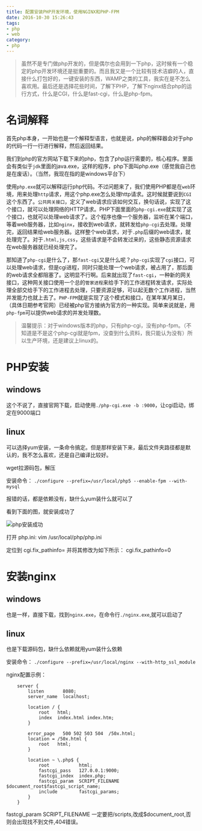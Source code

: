 ```yaml
---
title: 配置安装PHP开发环境，使用NGINX和PHP-FPM
date: 2016-10-30 15:26:43
tags:
- php
- web
category:
- php
---
```


> 虽然不是专门做php开发的，但是偶尔也会用到一下php，这时候有一个稳定的php开发环境还是挺重要的。而且我又是一个比较有技术洁癖的人，直接什么打包好的，一键安装的东西，WAMP之类的工具，我实在是不怎么喜欢用。最后还是选择花些时间，了解下PHP，了解下nginx结合php的运行方式，什么是CGI，什么是fast-cgi，什么是php-fpm。

<!-- more -->

# 名词解释

首先php本身，一开始也是一个解释型语言，也就是说，php的解释器会对于php的代码一行一行进行解释，然后返回结果。

我们到php的官方网站下载下来的php，包含了php运行需要的，核心程序。里面会有类似于`jdk`里面的java.exe，这样的程序，php下面叫php.exe（感觉我自己也是在废话）。（当然，我现在指的是windows平台下）

使用`php.exe`就可以解释运行php代码。不过问题来了，我们使用PHP都是在`web`环境，用来处理`http`请求，用这个php.exe怎么处理http请求。这时候就要说到`CGI`这个东西了。`公共网关接口`，定义了web请求应该如何交互，换句话说，实现了这个接口，就可以处理网络的HTTP请求。PHP下面里面的`php-cgi.exe`就实现了这个接口，也就可以处理web请求了。这个程序也像一个服务器，监听在某个端口，等着web服务器，比如`nginx`，接收到web请求，就转发给`php-cgi`去处理。处理完，返回结果给web服务器。这样整个web请求，对于`.php`后缀的web请求，就处理完了。对于`.html,js,css`，这些请求是不会转发过来的，这些静态资源请求在web服务器就已经处理完了。

那知道了`php-cgi`是什么了，那`fast-cgi`又是什么呢？`php-cgi`实现了`cgi`接口，可以处理web请求，但是cgi进程，同时只能处理一个web请求，被占用了，那后面的web请求全都阻塞了。这明显不行啊。后来就出现了`fast-cgi`，一种新的网关接口，这种网关接口使用一个总的`管家进程`来给手下的工作进程转发请求，实际处理全部交给手下的工作进程去处理，只要资源足够，可以起无数个工作进程，当然并发能力也就上去了。`PHP-FPM`就是实现了这个模式和接口，在某年某月某日，（具体日期参考官网）已经被php官方接纳为官方的一种实现。简单来说就是，用`php-fpm`可以提供web请求的并发处理数。

> 温馨提示：对于windows版本的php，只有php-cgi，没有php-fpm。（不知道是不是这个php-cgi就是fpm，没查到什么资料，我只能认为没有）所以生产环境，还是建议上linux的。

# PHP安装

## windows

这个不说了，直接官网下载，启动使用`./php-cgi.exe -b :9000`，让cgi启动，绑定在9000端口

## linux

可以选择yum安装，一条命令搞定。但是那样安装下来，最后文件夹路径都是默认的，我不怎么喜欢，还是自己编译比较好。

wget拉源码包，解压

安装命令：
`./configure --prefix=/usr/local/php5 --enable-fpm --with-mysql`

报错的话，都是依赖没有，缺什么yum装什么就可以了

看到下面的图，就安装成功了

![php安装成功](/images/配置安装PHP开发环境/1.png)

打开 php.ini:
vim /usr/local/php/php.ini

定位到 cgi.fix_pathinfo= 并将其修改为如下所示：
cgi.fix_pathinfo=0

# 安装nginx

## windows

也是一样，直接下载，找到`nginx.exe`，在命令行`./nginx.exe`,就可以启动了

## linux

也是下载源码包，缺什么依赖就用yum装什么依赖

安装命令：
`./configure --prefix=/usr/local/nginx --with-http_ssl_module`


nginx配置示例：
```
    server {
        listen       8080;
        server_name  localhost;

        location / {
            root   html;
            index  index.html index.htm;
        }

        error_page   500 502 503 504  /50x.html;
        location = /50x.html {
            root   html;
        }

        location ~ \.php$ {
            root           html;
            fastcgi_pass   127.0.0.1:9000;
            fastcgi_index  index.php;
            fastcgi_param  SCRIPT_FILENAME  $document_root$fastcgi_script_name;
            include        fastcgi_params;
        }
    }

```

fastcgi_param  SCRIPT_FILENAME 一定要把/scripts,改成$document_root,否则会出现找不到文件,404错误。